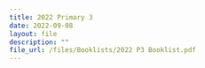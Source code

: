 ```yaml
---
title: 2022 Primary 3
date: 2022-09-08
layout: file
description: ""
file_url: /files/Booklists/2022 P3 Booklist.pdf
---
```

